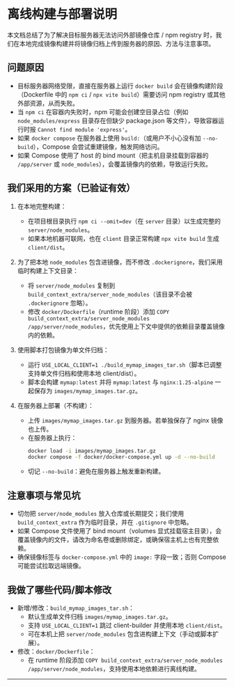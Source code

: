 # 离线构建与部署说明

本文档总结了为了解决目标服务器无法访问外部镜像仓库 / npm registry 时，我们在本地完成镜像构建并将镜像归档上传到服务器的原因、方法与注意事项。

## 问题原因

- 目标服务器网络受限，直接在服务器上运行 `docker build` 会在镜像构建阶段（Dockerfile 中的 `npm ci` / `npx vite build`）需要访问 npm registry 或其他外部资源，从而失败。
- 当 `npm ci` 在容器内失败时，npm 可能会创建空目录占位（例如 `node_modules/express` 目录存在但缺少 package.json 等文件），导致容器运行时报 `Cannot find module 'express'`。
- 如果 `docker compose` 在服务器上使用 `build:`（或用户不小心没有加 `--no-build`），Compose 会尝试重建镜像，触发网络访问。
- 如果 Compose 使用了 host 的 bind mount（把主机目录挂载到容器的 `/app/server` 或 `node_modules`），会覆盖镜像内的依赖，导致运行失败。

## 我们采用的方案（已验证有效）

1. 在本地完整构建：
   - 在项目根目录执行 `npm ci --omit=dev`（在 `server` 目录）以生成完整的 `server/node_modules`。
   - 如果本地机器可联网，也在 `client` 目录正常构建 `npx vite build` 生成 `client/dist`。

2. 为了把本地 `node_modules` 包含进镜像，而不修改 `.dockerignore`，我们采用临时构建上下文目录：
   - 将 `server/node_modules` 复制到 `build_context_extra/server_node_modules`（该目录不会被 `.dockerignore` 忽略）。
   - 修改 `docker/Dockerfile`（runtime 阶段）添加 `COPY build_context_extra/server_node_modules /app/server/node_modules`，优先使用上下文中提供的依赖目录覆盖镜像内的依赖。

3. 使用脚本打包镜像为单文件归档：
   - 运行 `USE_LOCAL_CLIENT=1 ./build_mymap_images_tar.sh`（脚本已调整支持单文件归档和使用本地 client/dist）。
   - 脚本会构建 `mymap:latest` 并将 `mymap:latest` 与 `nginx:1.25-alpine` 一起保存为 `images/mymap_images.tar.gz`。

4. 在服务器上部署（不构建）：
   - 上传 `images/mymap_images.tar.gz` 到服务器。若单独保存了 nginx 镜像也上传。
   - 在服务器上执行：
     ```bash
     docker load -i images/mymap_images.tar.gz
     docker compose -f docker/docker-compose.yml up -d --no-build
     ```
   - 切记 `--no-build`：避免在服务器上触发重新构建。

## 注意事项与常见坑

- 切勿把 `server/node_modules` 放入仓库或长期提交；我们使用 `build_context_extra` 作为临时目录，并在 `.gitignore` 中忽略。
- 如果 Compose 文件使用了 bind mount（volumes 显式挂载宿主目录），会覆盖镜像内的文件，请改为命名卷或删除绑定，或确保宿主机上也有完整依赖。
- 确保镜像标签与 `docker-compose.yml` 中的 `image:` 字段一致；否则 Compose 可能尝试拉取远端镜像。

## 我做了哪些代码/脚本修改

- 新增/修改：`build_mymap_images_tar.sh`：
  - 默认生成单文件归档 `images/mymap_images.tar.gz`。
  - 支持 `USE_LOCAL_CLIENT=1` 跳过 client-builder 并使用本地 `client/dist`。
  - 可在本机上把 `server/node_modules` 包含进构建上下文（手动或脚本扩展）。
- 修改：`docker/Dockerfile`：
  - 在 runtime 阶段添加 `COPY build_context_extra/server_node_modules /app/server/node_modules`，支持使用本地依赖进行离线构建。


---
